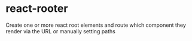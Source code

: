 # react-rooter
Create one or more react root elements and route which component they render via the URL or manually setting paths
